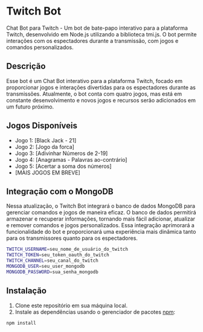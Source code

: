 # Twitch Bot
Chat Bot para Twitch - Um bot de bate-papo interativo para a plataforma Twitch, desenvolvido em Node.js utilizando a biblioteca tmi.js. O bot permite interações com os espectadores durante a transmissão, com jogos e comandos personalizados.

## Descrição
Esse bot é um Chat Bot interativo para a plataforma Twitch, focado em proporcionar jogos e interações divertidas para os espectadores durante as transmissões. Atualmente, o bot conta com quatro jogos, mas está em constante desenvolvimento e novos jogos e recursos serão adicionados em um futuro próximo.

## Jogos Disponíveis
- Jogo 1: [Black Jack - 21]
- Jogo 2: [Jogo da forca]
- Jogo 3: [Adivinhar Números de 2-19]
- Jogo 4: [Anagramas - Palavras ao-contrário]
- Jogo 5: [Acertar a soma dos números]
- [MAIS JOGOS EM BREVE]

## Integração com o MongoDB
Nessa atualização, o Twitch Bot integrará o banco de dados MongoDB para gerenciar comandos e jogos de maneira eficaz. O banco de dados permitirá armazenar e recuperar informações, tornando mais fácil adicionar, atualizar e remover comandos e jogos personalizados. Essa integração aprimorará a funcionalidade do bot e proporcionará uma experiência mais dinâmica tanto para os transmissores quanto para os espectadores.

```bash
TWITCH_USERNAME=seu_nome_de_usuário_do_twitch
TWITCH_TOKEN=seu_token_oauth_do_twitch
TWITCH_CHANNEL=seu_canal_do_twitch
MONGODB_USER=seu_user_mongodb
MONGODB_PASSWORD=sua_senha_mongodb
```

## Instalação
1. Clone este repositório em sua máquina local.
2. Instale as dependências usando o gerenciador de pacotes [npm](https://www.npmjs.com/):

```bash
npm install
